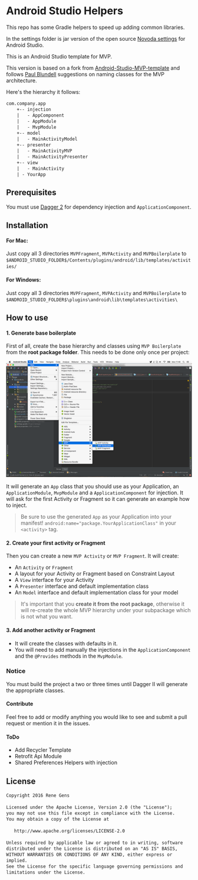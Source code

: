 # Android Studio Helpers

This repo has some Gradle helpers to speed up adding common libraries.

In the settings folder is jar version of the open source [Novoda settings](https://medium.com/sebs-top-tips/share-the-settings-with-the-whole-team-android-studio-protip-6-3cce16eb2ea4#.wlu8xdrn6) for Android Studio.

This is an Android Studio template for MVP. 

This version is based on a fork from [Android-Studio-MVP-template](https://github.com/benoitletondor/Android-Studio-MVP-template) and follows [Paul Blundell](https://www.novoda.com/blog/better-class-naming/) suggestions on naming classes for the MVP architecture. 

Here's the hierarchy it follows:

```
com.company.app
    +-- injection
    |   - AppComponent
    |   - AppModule
    |   - MvpModule
    +-- model
    |   - MainActivityModel
    +-- presenter
    |   - MainActivityMVP
    |   - MainActivityPresenter
    +-- view
    |   - MainActivity
    | - YourApp
```

## Prerequisites

You must use [Dagger 2](http://google.github.io/dagger/) for dependency injection and `ApplicationComponent`.

## Installation

#### For Mac:

Just copy all 3 directories `MVPFragment`, `MVPActivity` and `MVPBoilerplate` to `$ANDROID_STUDIO_FOLDER$/Contents/plugins/android/lib/templates/activities/`

#### For Windows:

Just copy all 3 directories `MVPFragment`, `MVPActivity` and `MVPBoilerplate` to `$ANDROID_STUDIO_FOLDER$\plugins\android\lib\templates\activities\`

## How to use

#### 1. Generate base boilerplate

First of all, create the base hierarchy and classes using `MVP Boilerplate` from the **root package folder**. This needs to be done only once per project:

![Create MVP Boilerplate](static/createboilerplate.png "Create MVP Boilerplate")

It will generate an `App` class that you should use as your Application, an `ApplicationModule`, `MvpModule` and a `ApplicationComponent` for injection. It will ask for the first Activity or Fragment so it can generate an example how to inject.

> Be sure to use the generated `App` as your Application into your manifest! 
> `android:name="package.YourApplicationClass"` in your `<activity>` tag.

#### 2. Create your first activity or Fragment

Then you can create a new `MVP Activity` or `MVP Fragment`. It will create:

- An `Activity` or `Fragment`
- A layout for your Activity or Fragment based on Constraint Layout
- A `View` interface for your Activity
- A `Presenter` interface and default implementation class
- An `Model` interface and default implementation class for your model

> It's important that you **create it from the root package**, otherwise it will re-create the whole MVP hierarchy under your subpackage which is not what you want.

#### 3. Add another activity or Fragment
- It will create the classes with defaults in it.
- You will need to add manually the injections in the `ApplicationComponent` and the `@Provides` methods in the `MvpModule`.

### Notice

You must build the project a two or three times until Dagger II will generate the appropriate classes. 

#### Contribute

Feel free to add or modify anything you would like to see and submit a pull request or mention it in the issues. 

#### ToDo

- Add Recycler Template
- Retrofit Api Module
- Shared Preferences Helpers with injection


## License

    Copyright 2016 Rene Gens

    Licensed under the Apache License, Version 2.0 (the "License");
    you may not use this file except in compliance with the License.
    You may obtain a copy of the License at

       http://www.apache.org/licenses/LICENSE-2.0

    Unless required by applicable law or agreed to in writing, software
    distributed under the License is distributed on an "AS IS" BASIS,
    WITHOUT WARRANTIES OR CONDITIONS OF ANY KIND, either express or implied.
    See the License for the specific language governing permissions and
    limitations under the License.
